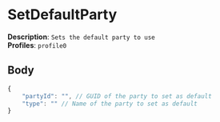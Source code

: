 # SetDefaultParty

**Description**: `Sets the default party to use` \
**Profiles**: `profile0`

## Body

```js
{
    "partyId": "", // GUID of the party to set as default
    "type": "" // Name of the party to set as default
}
```
